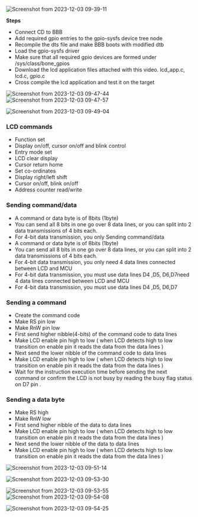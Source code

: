 
![Screenshot from 2023-12-03 09-39-11](https://github.com/PranabNandy/BeagleBone-Black-Platform-Bring-Up/assets/34576104/887b2ecc-2820-457d-887a-794e8ba2796d)

**Steps**
- Connect CD to BBB
- Add required gpio entries to the gpio-sysfs device tree node
- Recompile the dts file and make BBB boots with modified dtb
- Load the gpio-sysfs driver
- Make sure that all required gpio devices are formed under /sys/class/bone_gpios
- Download the lcd application files attached with this video. lcd_app.c, lcd.c, gpio.c
- Cross compile the lcd application and test it on the target
  
![Screenshot from 2023-12-03 09-47-44](https://github.com/PranabNandy/BeagleBone-Black-Platform-Bring-Up/assets/34576104/15d4f6da-c50b-4fdd-8e58-4baa2535b6d6)
![Screenshot from 2023-12-03 09-47-57](https://github.com/PranabNandy/BeagleBone-Black-Platform-Bring-Up/assets/34576104/1c3bfaf4-cb3d-4442-a230-f598be98781b)

![Screenshot from 2023-12-03 09-49-04](https://github.com/PranabNandy/BeagleBone-Black-Platform-Bring-Up/assets/34576104/b8c127b4-dbbf-4b58-899c-c43bee708a39)



### LCD commands

- Function set
- Display on/off, cursor on/off and blink control
- Entry mode set
- LCD clear display
- Cursor return home
- Set co-ordinates
- Display right/left shift
- Cursor on/off, blink on/off
- Address counter read/write

### Sending command/data
- A command or data byte is of 8bits (1byte)
- You can send all 8 bits in one go over 8 data lines, or you can split into 2 data transmissions of 4 bits each.
- For 4-bit data transmission, you only Sending command/data
- A command or data byte is of 8bits (1byte)
- You can send all 8 bits in one go over 8 data lines, or you can split into 2 data transmissions of 4 bits each.
- For 4-bit data transmission, you only need 4 data lines connected between LCD and MCU
- For 4-bit data transmission, you must use data lines D4 ,D5, D6,D7need 4 data lines connected between LCD and MCU
- For 4-bit data transmission, you must use data lines D4 ,D5, D6,D7

### Sending a command
- Create the command code
- Make RS pin low
- Make RnW pin low
- First send higher nibble(4-bits) of the command code to data lines
- Make LCD enable pin high to low ( when LCD detects high to low transition on enable pin it reads the data from the data lines )
- Next send the lower nibble of the command code to data lines
- Make LCD enable pin high to low ( when LCD detects high to low transition on enable pin it reads the data from the data lines )
- Wait for the instruction execution time before sending the next command or confirm the LCD is not busy by reading the busy flag status on D7 pin .



### Sending a data byte
- Make RS high
- Make RnW low
- First send higher nibble of the data to data lines
- Make LCD enable pin high to low ( when LCD detects high to low transition on enable pin it reads the data from the data lines )
- Next send the lower nibble of the data to data lines
- Make LCD enable pin high to low ( when LCD detects high to low transition on enable pin it reads the data from the data lines )




![Screenshot from 2023-12-03 09-51-14](https://github.com/PranabNandy/BeagleBone-Black-Platform-Bring-Up/assets/34576104/b268f31a-3776-424d-97c3-0833311719df)

![Screenshot from 2023-12-03 09-53-30](https://github.com/PranabNandy/BeagleBone-Black-Platform-Bring-Up/assets/34576104/052d8f47-ab38-4428-b5a9-0018bc36897f)

![Screenshot from 2023-12-03 09-53-55](https://github.com/PranabNandy/BeagleBone-Black-Platform-Bring-Up/assets/34576104/b6778195-937a-4126-9680-aac9da422d5e)
![Screenshot from 2023-12-03 09-54-08](https://github.com/PranabNandy/BeagleBone-Black-Platform-Bring-Up/assets/34576104/39b55385-bae4-495d-989f-17949dc27afb)

![Screenshot from 2023-12-03 09-54-25](https://github.com/PranabNandy/BeagleBone-Black-Platform-Bring-Up/assets/34576104/c86749f5-a6f7-4421-ab4d-8d844efd3424)






